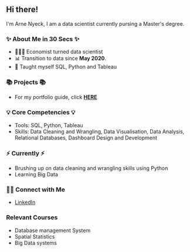 ## Hi there!

I'm Arne Nyeck, I am a data scientist currently pursing a Master's degree.

### ✨ About Me in 30 Secs ✨
- 👩🏻‍💻 Economist turned data scientist
- 📊 Transition to data since **May 2020**. 
- 📝 Taught myself SQL, Python and Tableau



### 📚 Projects 📚
- For my portfolio guide, click **[HERE](https://github.com/arnenyeck06/MY_PROJECTS)**

### 💡 Core Competencies 💡
- Tools: SQL, Python, Tableau
- Skills: Data Cleaning and Wrangling, Data Visualisation, Data Analysis, Relational Databases, Dashboard Design and Development

### ⚡️ Currently ⚡️
- Brushing up on data cleaning and wrangling skills using Python
- Learning Big Data


### 🙌🏻 Connect with Me
- [LinkedIn](https://www.linkedin.com/in/arne-nyeck-nyeck-539369ba/)

### Relevant Courses
- Database management System
- Spatial Statistics
- Big Data systems


